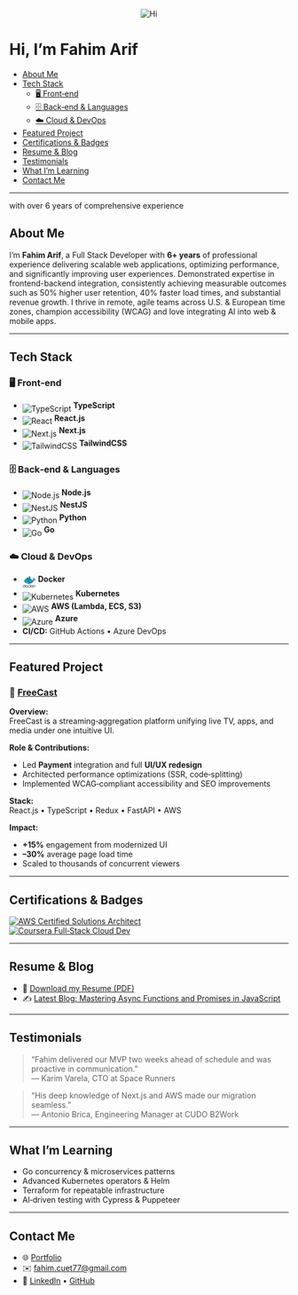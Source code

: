 <!-- README.md -->

<p align="center">
  <img src="https://user-images.githubusercontent.com/18350557/176309783-0785949b-9127-417c-8b55-ab5a4333674e.gif" alt="Hi" />
  <h1>Hi, I’m Fahim Arif</h1>
</p>

<!-- TOC -->
- [About Me](#about-me)
- [Tech Stack](#tech-stack)
  - [🖥️ Front‑end](#front-end)
  - [🗄️ Back‑end & Languages](#back-end-languages)
  - [☁️ Cloud & DevOps](#cloud-devops)
- [Featured Project](#featured-project)
- [Certifications & Badges](#certifications--badges)
- [Resume & Blog](#resume--blog)
- [Testimonials](#testimonials)
- [What I’m Learning](#what-im-learning)
- [Contact Me](#contact-me)
<!-- /TOC -->

---


 with over 6 years of comprehensive experience

## About Me
I’m **Fahim Arif**, a Full Stack Developer with **6+ years** of professional experience delivering scalable web applications, optimizing performance, and significantly improving user experiences. Demonstrated expertise in frontend-backend integration, consistently achieving measurable outcomes such as 50% higher user retention, 40% faster load times, and substantial revenue growth. I thrive in remote, agile teams across U.S. & European time zones, champion accessibility (WCAG) and love integrating AI into web & mobile apps.

---

## Tech Stack

### 🖥️ Front‑end
- <img src="https://raw.githubusercontent.com/danielcranney/readme-generator/main/public/icons/skills/typescript-colored.svg" alt="TypeScript" width="24" align="middle" /> **TypeScript**
- <img src="https://raw.githubusercontent.com/danielcranney/readme-generator/main/public/icons/skills/react-colored.svg" alt="React" width="24" align="middle" /> **React.js**
- <img src="https://raw.githubusercontent.com/danielcranney/readme-generator/main/public/icons/skills/nextjs-colored.svg" alt="Next.js" width="24" align="middle" /> **Next.js**
- <img src="https://raw.githubusercontent.com/danielcranney/readme-generator/main/public/icons/skills/tailwindcss-colored.svg" alt="TailwindCSS" width="24" align="middle" /> **TailwindCSS**

### 🗄️ Back‑end & Languages
- <img src="https://raw.githubusercontent.com/danielcranney/readme-generator/main/public/icons/skills/nodejs-colored.svg" alt="Node.js" width="24" align="middle" /> **Node.js**
- <img src="https://raw.githubusercontent.com/danielcranney/readme-generator/main/public/icons/skills/nestjs-colored.svg" alt="NestJS" width="24" align="middle" /> **NestJS**
- <img src="https://raw.githubusercontent.com/danielcranney/readme-generator/main/public/icons/skills/python-colored.svg" alt="Python" width="24" align="middle" /> **Python**
- <img src="https://raw.githubusercontent.com/danielcranney/readme-generator/main/public/icons/skills/go-colored.svg" alt="Go" width="24" align="middle" /> **Go**

### ☁️ Cloud & DevOps
- <img src="https://raw.githubusercontent.com/devicons/devicon/master/icons/docker/docker-original-wordmark.svg" alt="Docker" width="24" align="middle" /> **Docker**
- <img src="https://www.vectorlogo.zone/logos/kubernetes/kubernetes-icon.svg" alt="Kubernetes" width="24" align="middle" /> **Kubernetes**
- <img src="https://www.vectorlogo.zone/logos/amazon/amazon-tile.svg" alt="AWS" width="24" align="middle" /> **AWS (Lambda, ECS, S3)**
- <img src="https://www.vectorlogo.zone/logos/microsoft_azure/microsoft_azure-icon.svg" alt="Azure" width="24" align="middle" /> **Azure**
- **CI/CD:** GitHub Actions • Azure DevOps

---

## Featured Project

### 🚀 [FreeCast](https://fahim-portfolio-delta.vercel.app/project/2)

**Overview:**  
FreeCast is a streaming‑aggregation platform unifying live TV, apps, and media under one intuitive UI.

**Role & Contributions:**  
- Led **Payment** integration and full **UI/UX redesign**  
- Architected performance optimizations (SSR, code‑splitting)  
- Implemented WCAG‑compliant accessibility and SEO improvements

**Stack:**  
React.js • TypeScript • Redux • FastAPI • AWS  

**Impact:**  
- **+15%** engagement from modernized UI  
- **–30%** average page load time  
- Scaled to thousands of concurrent viewers

---

## Certifications & Badges
[![AWS Certified Solutions Architect](https://img.shields.io/badge/AWS%20CSA-2024-blue)](#)  
[![Coursera Full‑Stack Cloud Dev](https://img.shields.io/badge/Coursera%20Full--Stack%20Cloud--Dev-yellow)](#)

---

## Resume & Blog
- 📄 [Download my Resume (PDF)](https://raw.githubusercontent.com/fahim-arif/portfolio/4e5944101555ec31b28f86e3ac7d870fd1f5d9d3/public/fahimArif.pdf)  
- ✍️ [Latest Blog: Mastering Async Functions and Promises in JavaScript](https://medium.com/@fahim.cuet77/mastering-async-functions-and-promises-in-javascript-2fc7683444e7)

---

## Testimonials
> “Fahim delivered our MVP two weeks ahead of schedule and was proactive in communication.”  
> — Karim Varela, CTO at Space Runners

> “His deep knowledge of Next.js and AWS made our migration seamless.”  
> — Antonio Brica, Engineering Manager at CUDO B2Work

---

## What I’m Learning
- Go concurrency & microservices patterns  
- Advanced Kubernetes operators & Helm  
- Terraform for repeatable infrastructure  
- AI‑driven testing with Cypress & Puppeteer

---

## Contact Me
- 🌐 [Portfolio](https://fahim-portfolio-delta.vercel.app/)  
- ✉️ fahim.cuet77@gmail.com  
- 🔗 [LinkedIn](https://www.linkedin.com/in/fahim-arif/) • [GitHub](https://github.com/fahim-arif)
